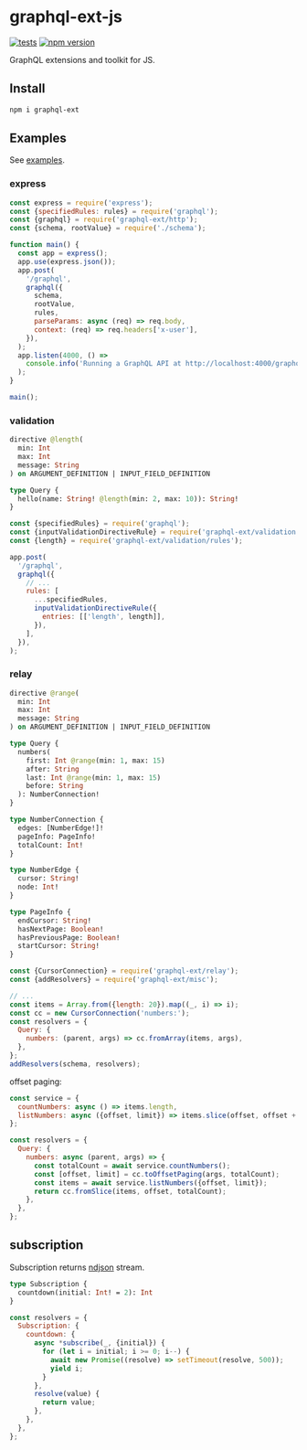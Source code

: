 # graphql-ext-js

[![tests](https://github.com/akornatskyy/graphql-ext-js/actions/workflows/tests.yml/badge.svg)](https://github.com/akornatskyy/graphql-ext-js/actions/workflows/tests.yml)
[![npm version](https://badge.fury.io/js/graphql-ext.svg)](https://www.npmjs.com/package/graphql-ext)

GraphQL extensions and toolkit for JS.

## Install

```sh
npm i graphql-ext
```

## Examples

See [examples](./examples).

### express

```js
const express = require('express');
const {specifiedRules: rules} = require('graphql');
const {graphql} = require('graphql-ext/http');
const {schema, rootValue} = require('./schema');

function main() {
  const app = express();
  app.use(express.json());
  app.post(
    '/graphql',
    graphql({
      schema,
      rootValue,
      rules,
      parseParams: async (req) => req.body,
      context: (req) => req.headers['x-user'],
    }),
  );
  app.listen(4000, () =>
    console.info('Running a GraphQL API at http://localhost:4000/graphql'),
  );
}

main();
```

### validation

```graphql
directive @length(
  min: Int
  max: Int
  message: String
) on ARGUMENT_DEFINITION | INPUT_FIELD_DEFINITION

type Query {
  hello(name: String! @length(min: 2, max: 10)): String!
}
```

```js
const {specifiedRules} = require('graphql');
const {inputValidationDirectiveRule} = require('graphql-ext/validation');
const {length} = require('graphql-ext/validation/rules');

app.post(
  '/graphql',
  graphql({
    // ...
    rules: [
      ...specifiedRules,
      inputValidationDirectiveRule({
        entries: [['length', length]],
      }),
    ],
  }),
);
```

### relay

```graphql
directive @range(
  min: Int
  max: Int
  message: String
) on ARGUMENT_DEFINITION | INPUT_FIELD_DEFINITION

type Query {
  numbers(
    first: Int @range(min: 1, max: 15)
    after: String
    last: Int @range(min: 1, max: 15)
    before: String
  ): NumberConnection!
}

type NumberConnection {
  edges: [NumberEdge!]!
  pageInfo: PageInfo!
  totalCount: Int!
}

type NumberEdge {
  cursor: String!
  node: Int!
}

type PageInfo {
  endCursor: String!
  hasNextPage: Boolean!
  hasPreviousPage: Boolean!
  startCursor: String!
}
```

```js
const {CursorConnection} = require('graphql-ext/relay');
const {addResolvers} = require('graphql-ext/misc');

// ...
const items = Array.from({length: 20}).map((_, i) => i);
const cc = new CursorConnection('numbers:');
const resolvers = {
  Query: {
    numbers: (parent, args) => cc.fromArray(items, args),
  },
};
addResolvers(schema, resolvers);
```

offset paging:

```js
const service = {
  countNumbers: async () => items.length,
  listNumbers: async ({offset, limit}) => items.slice(offset, offset + limit),
};

const resolvers = {
  Query: {
    numbers: async (parent, args) => {
      const totalCount = await service.countNumbers();
      const [offset, limit] = cc.toOffsetPaging(args, totalCount);
      const items = await service.listNumbers({offset, limit});
      return cc.fromSlice(items, offset, totalCount);
    },
  },
};
```

## subscription

Subscription returns [ndjson](https://github.com/ndjson/ndjson-spec) stream.

```graphql
type Subscription {
  countdown(initial: Int! = 2): Int
}
```

```js
const resolvers = {
  Subscription: {
    countdown: {
      async *subscribe(_, {initial}) {
        for (let i = initial; i >= 0; i--) {
          await new Promise((resolve) => setTimeout(resolve, 500));
          yield i;
        }
      },
      resolve(value) {
        return value;
      },
    },
  },
};
```
